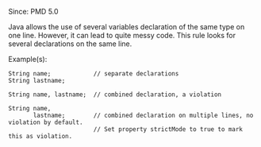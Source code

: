 Since: PMD 5.0

Java allows the use of several variables declaration of the same type on one line.
However, it can lead to quite messy code. This rule looks for several declarations on the same line.

Example(s):
```
String name;            // separate declarations
String lastname;

String name, lastname;  // combined declaration, a violation

String name,
       lastname;        // combined declaration on multiple lines, no violation by default.
                        // Set property strictMode to true to mark this as violation.
```
